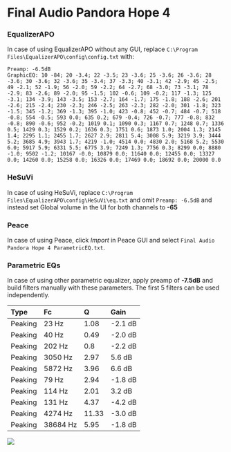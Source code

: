 # Final Audio Pandora Hope 4

### EqualizerAPO
In case of using EqualizerAPO without any GUI, replace `C:\Program Files\EqualizerAPO\config\config.txt`
with:
```
Preamp: -6.5dB
GraphicEQ: 10 -84; 20 -3.4; 22 -3.5; 23 -3.6; 25 -3.6; 26 -3.6; 28 -3.6; 30 -3.6; 32 -3.6; 35 -3.4; 37 -3.3; 40 -3.1; 42 -2.9; 45 -2.5; 49 -2.1; 52 -1.9; 56 -2.0; 59 -2.2; 64 -2.7; 68 -3.0; 73 -3.1; 78 -2.9; 83 -2.6; 89 -2.0; 95 -1.5; 102 -0.6; 109 -0.2; 117 -1.3; 125 -3.1; 134 -3.9; 143 -3.5; 153 -2.7; 164 -1.7; 175 -1.8; 188 -2.6; 201 -2.6; 215 -2.4; 230 -2.3; 246 -2.5; 263 -2.3; 282 -2.0; 301 -1.8; 323 -1.5; 345 -1.2; 369 -1.3; 395 -1.0; 423 -0.8; 452 -0.7; 484 -0.7; 518 -0.8; 554 -0.5; 593 0.0; 635 0.2; 679 -0.4; 726 -0.7; 777 -0.8; 832 -0.8; 890 -0.6; 952 -0.2; 1019 0.1; 1090 0.3; 1167 0.7; 1248 0.7; 1336 0.5; 1429 0.3; 1529 0.2; 1636 0.3; 1751 0.6; 1873 1.0; 2004 1.3; 2145 1.4; 2295 1.1; 2455 1.7; 2627 2.9; 2811 5.4; 3008 5.9; 3219 3.9; 3444 5.2; 3685 4.9; 3943 1.7; 4219 -1.0; 4514 0.0; 4830 2.0; 5168 5.2; 5530 6.0; 5917 5.9; 6331 5.5; 6775 3.9; 7249 1.3; 7756 0.3; 8299 0.0; 8880 -1.0; 9502 -1.2; 10167 -0.0; 10879 0.0; 11640 0.0; 12455 0.0; 13327 0.0; 14260 0.0; 15258 0.0; 16326 0.0; 17469 0.0; 18692 0.0; 20000 0.0
```

### HeSuVi
In case of using HeSuVi, replace `C:\Program Files\EqualizerAPO\config\HeSuVi\eq.txt` and omit `Preamp:
-6.5dB` and instead set Global volume in the UI for both channels to **-65**

### Peace
In case of using Peace, click *Import* in Peace GUI and select `Final Audio Pandora Hope 4 ParametricEQ.txt`.

### Parametric EQs
In case of using other parametric equalizer, apply preamp of **-7.5dB** and build filters manually with
these parameters. The first 5 filters can be used independently.

| Type    | Fc       |     Q | Gain    |
|:--------|:---------|:------|:--------|
| Peaking | 23 Hz    |  1.08 | -2.1 dB |
| Peaking | 40 Hz    |  0.49 | -2.0 dB |
| Peaking | 202 Hz   |  0.8  | -2.2 dB |
| Peaking | 3050 Hz  |  2.97 | 5.6 dB  |
| Peaking | 5872 Hz  |  3.96 | 6.6 dB  |
| Peaking | 79 Hz    |  2.94 | -1.8 dB |
| Peaking | 114 Hz   |  2.01 | 3.2 dB  |
| Peaking | 131 Hz   |  4.37 | -4.2 dB |
| Peaking | 4274 Hz  | 11.33 | -3.0 dB |
| Peaking | 38684 Hz |  5.95 | -1.8 dB |

![](https://raw.githubusercontent.com/jaakkopasanen/AutoEq/master/results/innerfidelity/sbaf-serious/Final%20Audio%20Pandora%20Hope%204/Final%20Audio%20Pandora%20Hope%204.png)